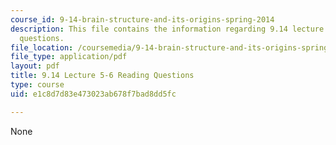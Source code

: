 ```yaml
---
course_id: 9-14-brain-structure-and-its-origins-spring-2014
description: This file contains the information regarding 9.14 lecture 5-6 reading
  questions.
file_location: /coursemedia/9-14-brain-structure-and-its-origins-spring-2014/e1c8d7d83e473023ab678f7bad8dd5fc_MIT9_14S14_Lec5-6ReadQue.pdf
file_type: application/pdf
layout: pdf
title: 9.14 Lecture 5-6 Reading Questions
type: course
uid: e1c8d7d83e473023ab678f7bad8dd5fc

---
```

None